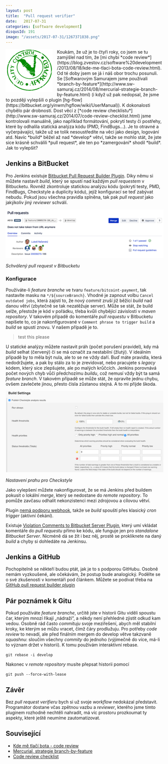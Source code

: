 ```yaml
---
layout: post
title:  "Pull request verifier"
date:   2017-07-31
categories: [software development]
disqusId: 191
image: "/assets/2017-07-31/1267371838.png"
---
```


<div style="float: left; margin: 0 1em 1em 0; text-align: center;"><img src="/assets/2017-07-31/1267371838.png" /></div>Koukám, že už je to čtyři roky, co jsem se tu zamýšlel nad tím, že [mi chybí *code review*](https://blog.zvestov.cz/software%20development/2013/08/18/kde-me-tlaci-bota-code-review.html). Od té doby jsem se já i náš obor trochu posunuli. Se [Softwarovým Samurajem jsme používali *branch-by-feature*](http://www.sw-samuraj.cz/2014/08/mercurial-strategie-branch-by-feature.html) (i když už pak nedopsal, že jsme to později vylepšili o plugin [hg-flow](https://bitbucket.org/yinwm/hgflow/wiki/UserManual)). K dokonalosti chybělo pár drobností. Dost věcí z [*code review checklistu*](http://www.sw-samuraj.cz/2014/07/code-review-checklist.html) jsme kontrolovali manuálně, jako například formátování, pokrytí testy či postřehy, které by odhalila statická analýza kódu (PMD, FindBugs…). Je to otravné a vyčerpávající, takže už se tolik nesoustředíte na věci jako design, logování atd. Navíc *build* běžel až nad *develop* větví, takže se mohlo stát, že jste sice krásně schválili *pull request*, ale ten po *zamergování* shodil *build*. Jak to vylepšit?

<!--more-->

## Jenkins a BitBucket

Pro Jenkins existuje [Bitbucket Pull Request Builder Plugin](https://github.com/nishio-dens/bitbucket-pullrequest-builder-plugin). Díky němu si můžete nastavit *build*, který se spustí nad každým *pull requestem* v Bitbucketu. Rovněž zkontroluje statickou analýzu kódu (pokrytí testy, PMD, FindBugs, Checkstyle a duplicity kódu), jejíž konfigurací se teď zabývat nebudu. Pokud jsou všechna pravidla splněna, tak pak *pull request* jako jakýkoliv jiný *reviewer* schválí.

![](/assets/2017-07-31/bitbucket.png)

_Schválený pull request v Bitbucketu_

### Konfigurace

Používáte-li *feature branche* ve tvaru `feature/bitcoint-payment`, tak nastavíte masku na `*/${sourceBranch}`. Vhodné je zapnout volbu `Cancel outdated jobs`, která zajistí to, že nový *commit* zruší již běžící *build* nad danou větví (zbytečně se tak nezatěžuje server). Může se stát, že build selže, přestože je kód v pořádku, třeba kvůli chybějící závislosti v *maven repository*. V takovém případě do komentáře *pull requestu* v Bitbucketu napíšete to, co je nakonfigurované v `Comment phrase to trigger build` a *build* se spustí znovu. V našem případě je to.

> test this please

U statické analýzy můžete nastavit práh (počet porušení pravidel), kdy má *build* selhat (červený) či se má označit za nestabilní (žlutý). V ideálním případě by to měla být nula, ale to se ne vždy daří. Buď máte pravidla, která nedodržujete, a pak by stálo za to je zrevidovat, nebo pracujete s *legacy* kódem, který sice zlepšujete, ale po malých krůčcích. Jenkins porovnává počet nových chyb vůči předchozímu *buildu*, což nemusí vždy být ta samá *feature branch*. V takovém případě se může stát, že opravíte jednu chybu, ovšem zavlečete jinou, přesto čísla zůstanou stejná. A to mi přijde škoda.

![](/assets/2017-07-31/jenkins.png)

_Nastavení prahu pro Checkstyle_

Jako vylepšení můžete nakonfigurovat, že se má Jenkins před buildem pokusit o lokální *merge*, který se nedostane do *remote repository*. To pomůže zavčasu odhalit nekonzistenci mezi zdrojovou a cílovou větví.

Plugin [nemá podporu webhook](https://github.com/nishio-dens/bitbucket-pullrequest-builder-plugin/issues/12), takže se *build* spouští přes klasický *cron trigger* (aktivní čekání). 

Existuje [Violation Comments to Bitbucket Server Plugin](https://wiki.jenkins.io/display/JENKINS/Violation+Comments+to+Bitbucket+Server+Plugin), který umí vkládat komentáře do *pull requestu* přímo ke kódu, ale funguje jen pro *standalone Bitbucket Server*. Nicméně dá se žít i bez něj, prostě se prokliknete na daný *build* a chyby si dohledáte na Jenkinsu.

## Jenkins a GitHub
Pochopitelně se někteří budou ptát, jak je to s podporou GitHubu. Osobně nemám vyzkoušené, ale očekávám, že postup bude analogický. Podělte se o své zkušenosti v komentáři pod článkem. Můžete se podívat třeba na [GitHub pull request builder plugin](https://wiki.jenkins.io/display/JENKINS/GitHub+pull+request+builder+plugin)

## Pár poznámek k Gitu

Pokud používáte *feature branche*, určitě jste v historii Gitu viděli spoustu čar, kterým mnozí říkají „nádraží“, a někdy není přehledné zjistit odkud kam vedou. Osobně rád často *commituju* svoje meziřešení, abych měl stabilní kroky, ke kterým se můžu vracet, čímž čáry prodlužuju. Pro potřeby *code review* to nevadí, ale před finálním mergem do develop větve takzvaně *squashnu*: sloučím všechny *commity* do jednoho (výjimečně do více, má-li to význam držet v historii). K tomu používám interaktivní rebase.

`git rebase -i develop`

Nakonec v *remote repository* musíte přepsat historii pomocí

`git push --force-with-lease`

## Závěr

Bez *pull request verifieru* bych si už svoje *workflow* nedokázal představit. Programátor dostane včas zpětnou vazbu a *reviewer*, kterého jsme tímto pluginem rozhodně nechtěli nahradit, má víc prostoru prozkoumat ty aspekty, které ještě neumíme zautomatizovat.

## Související
* [Kde mě tlačí bota - code review](https://blog.zvestov.cz/software%20development/2013/08/18/kde-me-tlaci-bota-code-review.html)
* [Mercurial, strategie branch-by-feature](http://www.sw-samuraj.cz/2014/08/mercurial-strategie-branch-by-feature.html)
* [Code review checklist](http://www.sw-samuraj.cz/2014/07/code-review-checklist.html)